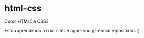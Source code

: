 # html-css
 Curso HTML5 e CSS3

Estou aprendendo a criar sites e agora vou gerenciar repositórios :)